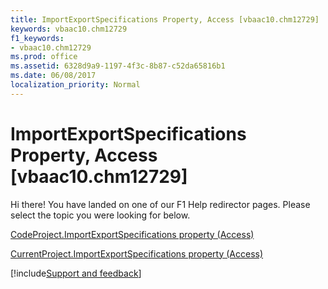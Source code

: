 ```yaml
---
title: ImportExportSpecifications Property, Access [vbaac10.chm12729]
keywords: vbaac10.chm12729
f1_keywords:
- vbaac10.chm12729
ms.prod: office
ms.assetid: 6328d9a9-1197-4f3c-8b87-c52da65816b1
ms.date: 06/08/2017
localization_priority: Normal
---
```



# ImportExportSpecifications Property, Access [vbaac10.chm12729]

Hi there! You have landed on one of our F1 Help redirector pages. Please select the topic you were looking for below.

[CodeProject.ImportExportSpecifications property (Access)](https://msdn.microsoft.com/library/100a7924-3f4e-9dec-756e-9aa6f8abba19%28Office.15%29.aspx)

[CurrentProject.ImportExportSpecifications property (Access)](https://msdn.microsoft.com/library/b614eb40-d9cd-d615-41c9-c6980ea85006%28Office.15%29.aspx)

[!include[Support and feedback](~/includes/feedback-boilerplate.md)]
